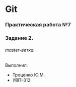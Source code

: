 # Git
### Практическая работа №7
### Задание 2.
###### master-ветка.
Выполнил:
* Троценко Ю.М.
* УВП-312